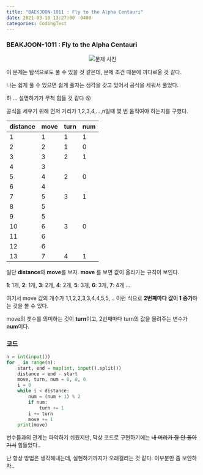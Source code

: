 ```yaml
---
title: "BAEKJOON-1011 : Fly to the Alpha Centauri"
date: 2021-03-10 13:27:00 -0400
categories: CodingTest
---
```


### BEAKJOON-1011 : Fly to the Alpha Centauri
<center><img alt="문제 사진" src="https://res.cloudinary.com/code9b2n/image/upload/v1615350346/baekjoon/baek-1011-Fly_me_to_the_Alpha_Centauri.png"></center>



이 문제는 탐색으로도 풀 수 있을 것 같은데, 문제 조건 때문에 까다로울 것 같다.

나는 쉽게 풀 수 있으면 쉽게 풀자는 생각을 갖고 있어서 공식을 세워서 풀었다.



하 ... 설명하기가 무척 힘들 것 같다 😵

공식을 세우기 위해 먼저 거리가 1,2,3,4,...,n일때 몇 번 움직여야 하는지를 구했다.

| distance | move | turn | num  |
| -------- | ---- | ---- | ---- |
| 1        | 1    | 1    | 1    |
| 2        | 2    | 1    | 0    |
| 3        | 3    | 2    | 1    |
| 4        | 3    |      |      |
| 5        | 4    | 2    | 0    |
| 6        | 4    |      |      |
| 7        | 5    | 3    | 1    |
| 8        | 5    |      |      |
| 9        | 5    |      |      |
| 10       | 6    | 3    | 0    |
| 11       | 6    |      |      |
| 12       | 6    |      |      |
| 13       | 7    | 4    | 1    |

일단 **distance**와 **move**를 보자. **move** 를 보면 값이 올라가는 규칙이 보인다.

**1**: 1개, **2**: 1개, **3**: 2개, **4**: 2개, **5**: 3개, **6**: 3개, **7**: 4개 ...

여기서 move 값의 개수가 1,1,2,2,3,3,4,4,5,5, .. 이런 식으로 **2번째마다 값이 1 증가**하는 것을 볼 수 있다.

move의 갯수를 의미하는 것이 **turn**이고, 2번째마다 turn의 값을 올려주는 변수가 **num**이다.



### 코드

```python
n = int(input())
for _ in range(n):
    start, end = map(int, input().split())
    distance = end - start
    move, turn, num = 0, 0, 0
    i = 0
    while i < distance:
        num = (num + 1) % 2
        if num:
            turn += 1
        i += turn
        move += 1
    print(move)
```

변수들과의 관계는 파악하기 쉬웠지만, 막상 코드로 구현하기에는 ~~내 머리가 잘 안 돌아가서~~ 힘들었다..

난 항상 방법은 생각해내는데, 실현하기까지가 오래걸리는 것 같다. 이부분만 좀 보안하자..

